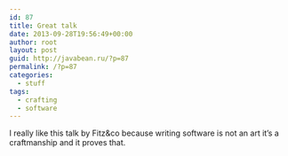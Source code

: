 ```yaml
---
id: 87
title: Great talk
date: 2013-09-28T19:56:49+00:00
author: root
layout: post
guid: http://javabean.ru/?p=87
permalink: /?p=87
categories:
  - stuff
tags:
  - crafting
  - software
---
```

I really like this talk by Fitz&co because writing software is not an art it&#8217;s a craftmanship and it proves that.